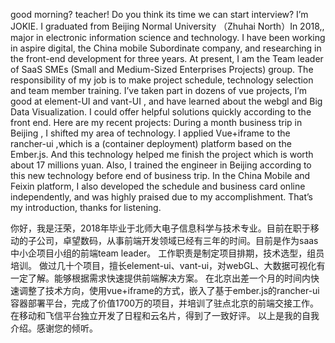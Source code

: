 good morning? teacher!  Do you think its time we can start interview?
I’m JOKIE. I graduated from  Beijing Normal University （Zhuhai North）In 2018,, major in electronic information science and technology. 
I have been working in aspire digital, the China mobile Subordinate company,  and researching in the front-end development for three years. 
At present, I am the Team leader of SaaS SMEs (Small and Medium-Sized Enterprises Projects) group. 
The responsibility of my job is to make project schedule, technology selection and team member training.
I’ve taken part in dozens of vue projects, I’m good at element-UI and vant-UI , and have learned about the webgl and Big Data Visualization. I could offer helpful solutions quickly according to the front end. 
Here are my recent projects:
During a month business trip in Beijing , I shifted my area of technology. I applied Vue+iframe to the rancher-ui ,which is  a  (container deployment) platform  based on the Ember.js.
 And this technology helped me finish the project which is worth about 17 millions yuan. Also, I trained the engineer in Beijing according to this new technology before end of business trip.
In the China Mobile and Feixin platform, I also developed the schedule and business card online independently, and was highly praised due to my accomplishment.
That’s my introduction, thanks for listening.

你好，我是汪荣，2018年毕业于北师大电子信息科学与技术专业。目前在职于移动的子公司，卓望数码，从事前端开发领域已经有三年的时间。目前是作为saas中小企项目小组的前端team leader。
工作职责是制定项目排期，技术选型，组员培训。
做过几十个项目，擅长element-ui、vant-ui，对webGL、大数据可视化有一定了解。能够根据需求快速提供前端解决方案。
在北京出差一个月的时间内快速调整了技术方向，使用vue+iframe的方式，嵌入了基于ember.js的rancher-ui容器部署平台，完成了价值1700万的项目，并培训了驻点北京的前端交接工作。
在移动和飞信平台独立开发了日程和云名片，得到了一致好评。
以上是我的自我介绍。感谢您的倾听。

<!-- 你好，我是汪荣，来自安徽潜山市，毕业于北师大。专业为电子信息。从事前端已经有接近3年的时间。
主要从事移动旗下以及政企相关的项目。在北京出差一个月的时间，快速调整了技术方案，带领团队按时按质完成了千万级的项目目标。回到广州的几个月内，作为小组项目的TL，制定了详细的项目规划追踪，和每周的技术分享。
支撑了多次小组的紧急上线安排。 -->


